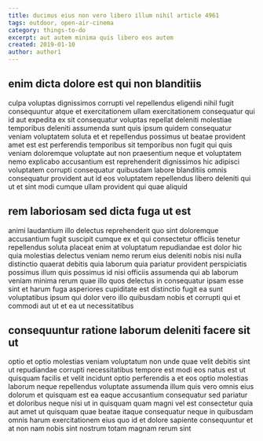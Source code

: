```yaml
---
title: ducimus eius non vero libero illum nihil article 4961
tags: outdoor, open-air-cinema
category: things-to-do
excerpt: aut autem minima quis libero eos autem
created: 2019-01-10
author: author1
---
```


## enim dicta dolore est qui non blanditiis

culpa voluptas dignissimos corrupti vel repellendus eligendi nihil fugit consequuntur atque et exercitationem ullam exercitationem consequatur qui id aut expedita ex sit consequatur voluptas repellat deleniti molestiae temporibus deleniti assumenda sunt quis ipsum quidem consequatur veniam voluptatem soluta et et repellendus possimus ut beatae provident amet est est perferendis temporibus sit temporibus non fugit qui quis veniam doloremque voluptate aut non praesentium neque et voluptatem nemo explicabo accusantium est reprehenderit dignissimos hic adipisci voluptatem corrupti consequatur quibusdam labore blanditiis omnis consequatur provident aut id eos voluptatem repellendus libero deleniti qui ut et sint modi cumque ullam provident qui quae aliquid

## rem laboriosam sed dicta fuga ut est

animi laudantium illo delectus reprehenderit quo sint doloremque accusantium fugit suscipit cumque ex et qui consectetur officiis tenetur repellendus soluta placeat enim at voluptatum repudiandae est dolor hic quia molestias delectus veniam nemo rerum eius deleniti nobis nisi nulla distinctio quaerat debitis quia laborum quia pariatur provident perspiciatis possimus illum quis possimus id nisi officiis assumenda qui ab laborum veniam minima rerum quae illo quos delectus in consequatur ipsam esse sint et harum fuga asperiores cupiditate est distinctio fugit ea sunt voluptatibus ipsum qui dolor vero illo quibusdam nobis et corrupti qui et commodi aut ut et ea ut necessitatibus

## consequuntur ratione laborum deleniti facere sit ut

optio et optio molestias veniam voluptatum non unde quae velit debitis sint ut repudiandae corrupti necessitatibus tempore est modi eos natus est ut quisquam facilis et velit incidunt optio perferendis a et eos optio molestias laborum neque repellendus voluptate assumenda illum quis vero omnis eius dolorum et quisquam est ea eaque accusantium consequatur sed pariatur et doloribus neque nisi ut in quisquam quam magni vel est consectetur quia aut amet ut quisquam quae beatae itaque consequatur neque in quibusdam omnis harum exercitationem eius quo id et dolore sapiente consequuntur et at non nam nobis sint nostrum totam magnam rerum sint

